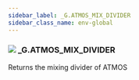 ```yaml
---
sidebar_label: _G.ATMOS_MIX_DIVIDER
sidebar_class_name: env-global
---
```


### ![](/img/wiki/global.png) **_G**.ATMOS_MIX_DIVIDER
Returns the mixing divider of ATMOS<br/>
